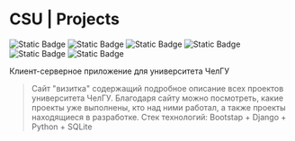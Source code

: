 # CSU | Projects
![Static Badge](https://img.shields.io/badge/Python-3.11-green) ![Static Badge](https://img.shields.io/badge/Django-4.2.6-yellow) ![Static Badge](https://img.shields.io/badge/Gunicorn-21.2.0-yellow) ![Static Badge](https://img.shields.io/badge/Docker-24.0.6-blue) ![Static Badge](https://img.shields.io/badge/Nginx-1.25-blue) ![Static Badge](https://img.shields.io/badge/Bootstrap-5-purple)

Клиент-серверное приложение для университета ЧелГУ

> Сайт "визитка" содержащий подробное описание всех проектов университета ЧелГУ. Благодаря сайту можно посмотреть, какие проекты уже выполнены, кто над ними работал, а также проекты находящиеся в разработке.
Стек технологий: Bootstap + Django + Python + SQLite
